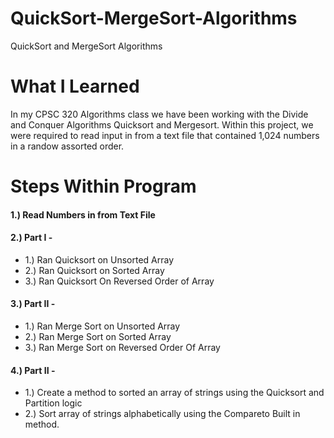 # QuickSort-MergeSort-Algorithms
QuickSort and MergeSort Algorithms



# What I Learned
In my CPSC 320 Algorithms class we have been working with the Divide and Conquer Algorithms Quicksort and Mergesort.
Within this project, we were required to read input in from a text file that contained 1,024 numbers in a randow assorted
order.

# Steps Within Program
#### 1.) Read Numbers in from Text File
#### 2.) Part I - 
 - 1.) Ran Quicksort on Unsorted Array
 - 2.) Ran Quicksort on Sorted Array
 - 3.) Ran Quicksort On Reversed Order of Array
#### 3.) Part II - 
 - 1.) Ran Merge Sort on Unsorted Array
 - 2.) Ran Merge Sort on Sorted Array
 - 3.) Ran Merge Sort on Reversed Order Of Array
#### 4.) Part II - 
 - 1.) Create a method to sorted an array of strings using the Quicksort and Partition logic
 - 2.) Sort array of strings alphabetically using the Compareto Built in method.
  
  
 
